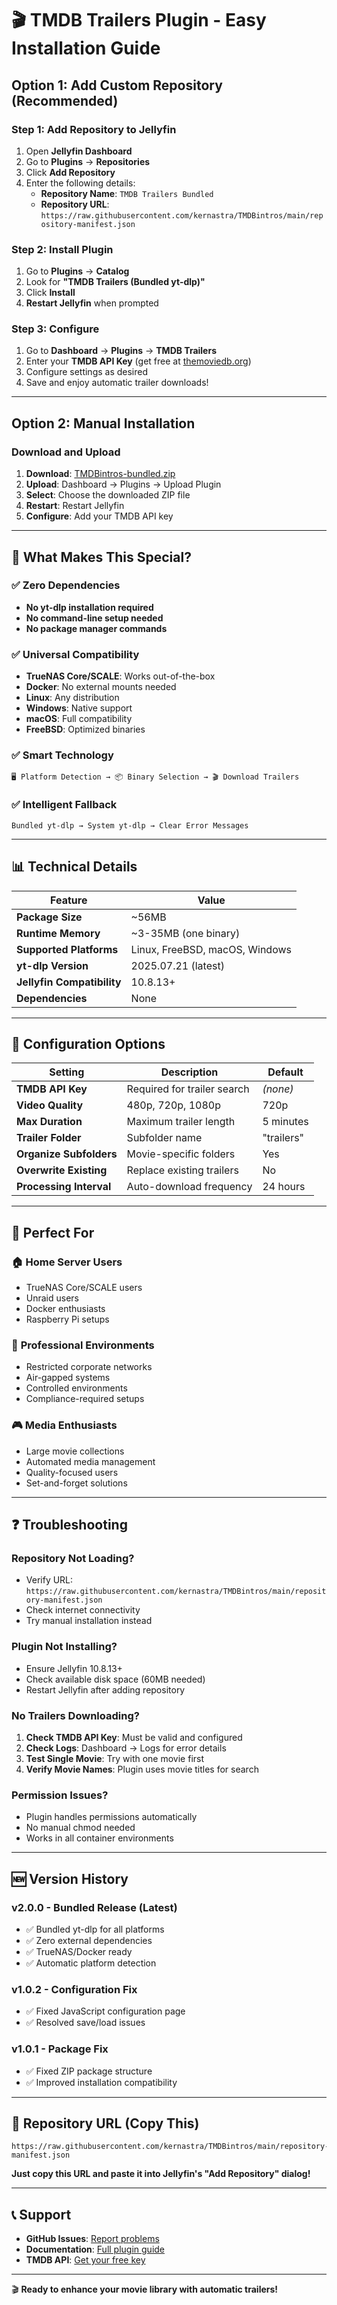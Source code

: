 # 🎬 TMDB Trailers Plugin - Easy Installation Guide

## Option 1: Add Custom Repository (Recommended)

### Step 1: Add Repository to Jellyfin
1. Open **Jellyfin Dashboard**
2. Go to **Plugins** → **Repositories**
3. Click **Add Repository**
4. Enter the following details:
   - **Repository Name**: `TMDB Trailers Bundled`
   - **Repository URL**: `https://raw.githubusercontent.com/kernastra/TMDBintros/main/repository-manifest.json`

### Step 2: Install Plugin
1. Go to **Plugins** → **Catalog**
2. Look for **"TMDB Trailers (Bundled yt-dlp)"**
3. Click **Install**
4. **Restart Jellyfin** when prompted

### Step 3: Configure
1. Go to **Dashboard** → **Plugins** → **TMDB Trailers**
2. Enter your **TMDB API Key** (get free at [themoviedb.org](https://www.themoviedb.org/settings/api))
3. Configure settings as desired
4. Save and enjoy automatic trailer downloads!

---

## Option 2: Manual Installation

### Download and Upload
1. **Download**: [TMDBintros-bundled.zip](https://github.com/kernastra/TMDBintros/releases/download/v2.0.0-bundled/TMDBintros-bundled.zip)
2. **Upload**: Dashboard → Plugins → Upload Plugin
3. **Select**: Choose the downloaded ZIP file
4. **Restart**: Restart Jellyfin
5. **Configure**: Add your TMDB API key

---

## 🚀 What Makes This Special?

### ✅ **Zero Dependencies**
- **No yt-dlp installation required**
- **No command-line setup needed**
- **No package manager commands**

### ✅ **Universal Compatibility**
- **TrueNAS Core/SCALE**: Works out-of-the-box
- **Docker**: No external mounts needed
- **Linux**: Any distribution
- **Windows**: Native support
- **macOS**: Full compatibility
- **FreeBSD**: Optimized binaries

### ✅ **Smart Technology**
```
🖥️ Platform Detection → 📦 Binary Selection → 🎬 Download Trailers
```

### ✅ **Intelligent Fallback**
```
Bundled yt-dlp → System yt-dlp → Clear Error Messages
```

---

## 📊 Technical Details

| Feature | Value |
|---------|-------|
| **Package Size** | ~56MB |
| **Runtime Memory** | ~3-35MB (one binary) |
| **Supported Platforms** | Linux, FreeBSD, macOS, Windows |
| **yt-dlp Version** | 2025.07.21 (latest) |
| **Jellyfin Compatibility** | 10.8.13+ |
| **Dependencies** | None |

---

## 🔧 Configuration Options

| Setting | Description | Default |
|---------|-------------|---------|
| **TMDB API Key** | Required for trailer search | *(none)* |
| **Video Quality** | 480p, 720p, 1080p | 720p |
| **Max Duration** | Maximum trailer length | 5 minutes |
| **Trailer Folder** | Subfolder name | "trailers" |
| **Organize Subfolders** | Movie-specific folders | Yes |
| **Overwrite Existing** | Replace existing trailers | No |
| **Processing Interval** | Auto-download frequency | 24 hours |

---

## 🎯 Perfect For

### 🏠 **Home Server Users**
- TrueNAS Core/SCALE users
- Unraid users  
- Docker enthusiasts
- Raspberry Pi setups

### 🏢 **Professional Environments**
- Restricted corporate networks
- Air-gapped systems
- Controlled environments
- Compliance-required setups

### 🎮 **Media Enthusiasts**
- Large movie collections
- Automated media management
- Quality-focused users
- Set-and-forget solutions

---

## ❓ Troubleshooting

### Repository Not Loading?
- Verify URL: `https://raw.githubusercontent.com/kernastra/TMDBintros/main/repository-manifest.json`
- Check internet connectivity
- Try manual installation instead

### Plugin Not Installing?
- Ensure Jellyfin 10.8.13+
- Check available disk space (60MB needed)
- Restart Jellyfin after adding repository

### No Trailers Downloading?
1. **Check TMDB API Key**: Must be valid and configured
2. **Check Logs**: Dashboard → Logs for error details
3. **Test Single Movie**: Try with one movie first
4. **Verify Movie Names**: Plugin uses movie titles for search

### Permission Issues?
- Plugin handles permissions automatically
- No manual chmod needed
- Works in all container environments

---

## 🆕 Version History

### v2.0.0 - Bundled Release (Latest)
- ✅ Bundled yt-dlp for all platforms
- ✅ Zero external dependencies
- ✅ TrueNAS/Docker ready
- ✅ Automatic platform detection

### v1.0.2 - Configuration Fix
- ✅ Fixed JavaScript configuration page
- ✅ Resolved save/load issues

### v1.0.1 - Package Fix
- ✅ Fixed ZIP package structure
- ✅ Improved installation compatibility

---

## 🔗 Repository URL (Copy This)

```
https://raw.githubusercontent.com/kernastra/TMDBintros/main/repository-manifest.json
```

**Just copy this URL and paste it into Jellyfin's "Add Repository" dialog!**

---

## 📞 Support

- **GitHub Issues**: [Report problems](https://github.com/kernastra/TMDBintros/issues)
- **Documentation**: [Full plugin guide](https://github.com/kernastra/TMDBintros)
- **TMDB API**: [Get your free key](https://www.themoviedb.org/settings/api)

---

🎬 **Ready to enhance your movie library with automatic trailers!**
